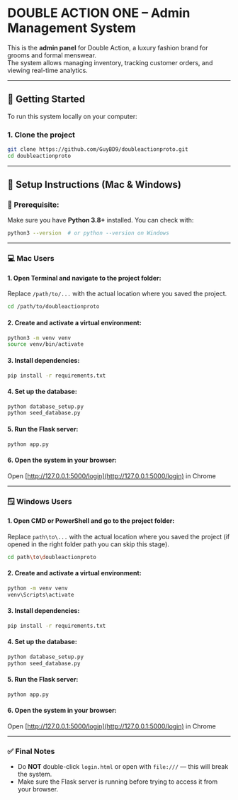 # DOUBLE ACTION ONE – Admin Management System

This is the **admin panel** for Double Action, a luxury fashion brand for grooms and formal menswear.  
The system allows managing inventory, tracking customer orders, and viewing real-time analytics.

---

## 🚀 Getting Started

To run this system locally on your computer:

### 1. Clone the project
```bash
git clone https://github.com/GuyBD9/doubleactionproto.git
cd doubleactionproto
```

---

## 🧰 Setup Instructions (Mac & Windows)

### 📍 Prerequisite:
Make sure you have **Python 3.8+** installed. You can check with:
```bash
python3 --version  # or python --version on Windows
```

---

### 💻 Mac Users

#### 1. Open Terminal and navigate to the project folder:
Replace `/path/to/...` with the actual location where you saved the project.
```bash
cd /path/to/doubleactionproto
```

#### 2. Create and activate a virtual environment:
```bash
python3 -m venv venv
source venv/bin/activate
```

#### 3. Install dependencies:
```bash
pip install -r requirements.txt
```

#### 4. Set up the database:
```bash
python database_setup.py
python seed_database.py
```

#### 5. Run the Flask server:
```bash
python app.py
```

#### 6. Open the system in your browser:
Open [http://127.0.0.1:5000/login](http://127.0.0.1:5000/login) in Chrome

---

### 🪟 Windows Users

#### 1. Open CMD or PowerShell and go to the project folder:
Replace `path\to\...` with the actual location where you saved the project (if opened in the right folder path you can skip this stage).
```bash
cd path\to\doubleactionproto
```

#### 2. Create and activate a virtual environment:
```bash
python -m venv venv
venv\Scripts\activate
```

#### 3. Install dependencies:
```bash
pip install -r requirements.txt
```

#### 4. Set up the database:
```bash
python database_setup.py
python seed_database.py
```

#### 5. Run the Flask server:
```bash
python app.py
```

#### 6. Open the system in your browser:
Open [http://127.0.0.1:5000/login](http://127.0.0.1:5000/login) in Chrome

---

### ✅ Final Notes
- Do **NOT** double-click `login.html` or open with `file:///` — this will break the system.
- Make sure the Flask server is running before trying to access it from your browser.